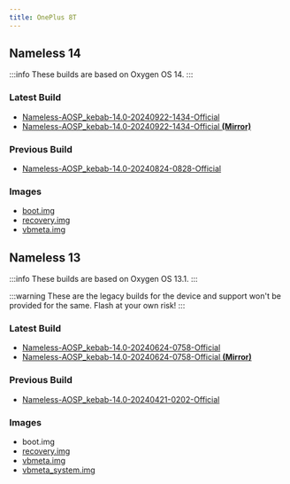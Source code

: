 ```yaml
---
title: OnePlus 8T
---
```


## Nameless 14

:::info
These builds are based on Oxygen OS 14.
:::

### Latest Build
- [Nameless-AOSP_kebab-14.0-20240922-1434-Official ](https://sourceforge.net/projects/nameless-aosp/files/kebab/Nameless-AOSP_kebab-14.0-20240922-1434-Official.zip/download)
- [Nameless-AOSP_kebab-14.0-20240922-1434-Official __(Mirror)__](https://pixeldrain.com/u/zLursx6h)

### Previous Build
- [Nameless-AOSP_kebab-14.0-20240824-0828-Official](https://sourceforge.net/projects/nameless-aosp/files/kebab/Nameless-AOSP_kebab-14.0-20240824-0828-Official.zip/download)

### Images
- [boot.img](https://drive.google.com/file/d/1YZHqAUZWwF0LuXP22PNiX7eUgPdyMH9E/view)
- [recovery.img](https://sourceforge.net/projects/nameless-aosp/files/kebab/imgs_14/recovery.img/download)
- [vbmeta.img](https://sourceforge.net/projects/nameless-aosp/files/kebab/imgs_14/vbmeta.img/download)

## Nameless 13

:::info
These builds are based on Oxygen OS 13.1.
:::

:::warning
These are the legacy builds for the device and support won't be provided for the same. Flash at your own risk!
:::

### Latest Build
- [Nameless-AOSP_kebab-14.0-20240624-0758-Official ](https://sourceforge.net/projects/nameless-aosp/files/kebab/Nameless-AOSP_kebab-14.0-20240624-0758-Official.zip/download)
- [Nameless-AOSP_kebab-14.0-20240624-0758-Official __(Mirror)__](https://drive.google.com/file/d/1mkIcVZb-sKFfwrbqnbT46uqIBzdn6hf0/view)

### Previous Build
- [Nameless-AOSP_kebab-14.0-20240421-0202-Official](https://sourceforge.net/projects/nameless-aosp/files/kebab/Nameless-AOSP_kebab-14.0-20240421-0202-Official.zip/download)

### Images
- boot.img
- [recovery.img](https://sourceforge.net/projects/nameless-aosp/files/kebab/imgs_13/recovery.img/download)
- [vbmeta.img](https://sourceforge.net/projects/nameless-aosp/files/kebab/imgs_13/vbmeta.img/download)
- [vbmeta_system.img](https://sourceforge.net/projects/nameless-aosp/files/kebab/imgs_13/vbmeta_system.img/download)